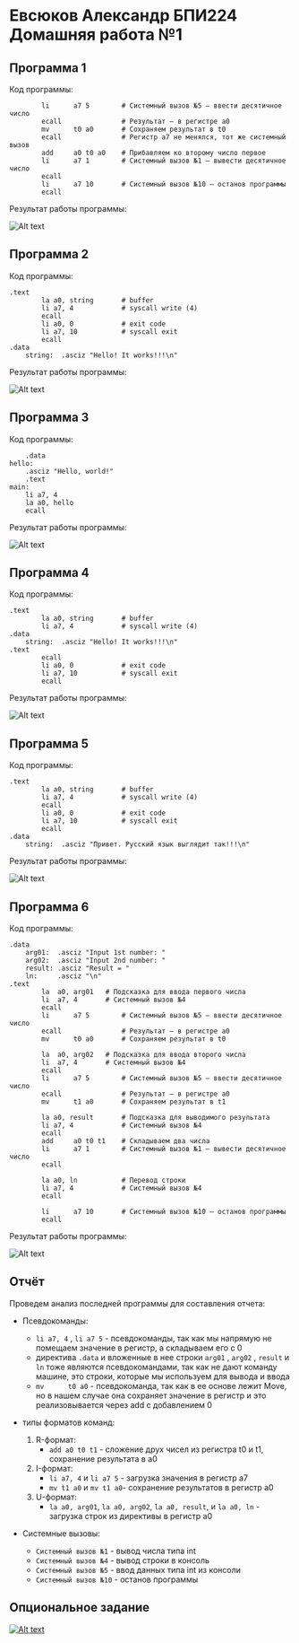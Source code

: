 # Евсюков Александр БПИ224 Домашняя работа №1

## Программа 1
Код программы:
```
        li      a7 5        # Системный вызов №5 — ввести десятичное число
        ecall               # Результат — в регистре a0
        mv      t0 a0       # Сохраняем результат в t0
        ecall               # Регистр a7 не менялся, тот же системный вызов
        add     a0 t0 a0    # Прибавляем ко второму число первое
        li      a7 1        # Системный вызов №1 — вывести десятичное число
        ecall
        li      a7 10       # Системный вызов №10 — останов программы
        ecall
```
Результат работы программы: 

![Alt text](code1.png)


## Программа 2
Код программы:
```
.text
        la a0, string       # buffer
        li a7, 4            # syscall write (4)
        ecall
        li a0, 0            # exit code
        li a7, 10           # syscall exit
        ecall
.data
    string:  .asciz "Hello! It works!!!\n"
```
Результат работы программы: 

![Alt text](code2.png)


## Программа 3
Код программы:
```
    .data
hello:
    .asciz "Hello, world!"
    .text
main:
    li a7, 4
    la a0, hello
    ecall
```
Результат работы программы: 

![Alt text](code3.png)


## Программа 4
Код программы:
```
.text
        la a0, string       # buffer
        li a7, 4            # syscall write (4)
.data
    string:  .asciz "Hello! It works!!!\n"
.text
        ecall
        li a0, 0            # exit code
        li a7, 10           # syscall exit
        ecall
```
Результат работы программы: 

![Alt text](code4.png)


## Программа 5
Код программы:
```
.text
        la a0, string       # buffer
        li a7, 4            # syscall write (4)
        ecall
        li a0, 0            # exit code
        li a7, 10           # syscall exit
        ecall
.data
    string:  .asciz "Привет. Русский язык выглядит так!!!\n"
```
Результат работы программы: 

![Alt text](code5.png)


## Программа 6
Код программы:
```
.data
    arg01:  .asciz "Input 1st number: "
    arg02:  .asciz "Input 2nd number: "
    result: .asciz "Result = "
    ln:     .asciz "\n"
.text
        la 	a0, arg01   # Подсказка для ввода первого числа
        li 	a7, 4       # Системный вызов №4
        ecall
        li      a7 5        # Системный вызов №5 — ввести десятичное число
        ecall               # Результат — в регистре a0
        mv      t0 a0       # Сохраняем результат в t0

        la 	a0, arg02   # Подсказка для ввода второго числа
        li 	a7, 4       # Системный вызов №4
        ecall
        li      a7 5        # Системный вызов №5 — ввести десятичное число
        ecall               # Результат — в регистре a0
        mv      t1 a0       # Сохраняем результат в t1

        la a0, result       # Подсказка для выводимого результата
        li a7, 4            # Системный вызов №4
        ecall
        add     a0 t0 t1    # Складываем два числа
        li      a7 1        # Системный вызов №1 — вывести десятичное число
        ecall

        la a0, ln           # Перевод строки
        li a7, 4            # Системный вызов №4
        ecall

        li      a7 10       # Системный вызов №10 — останов программы
        ecall
```
Результат работы программы: 

![Alt text](code6.png)

## Отчёт
Проведем анализ последней программы для составления отчета: 
* Псевдокоманды:
    * `li a7, 4` , `li a7 5` - псевдокоманды, так как мы напрямую не помещаем значение в регистр, а складываем его с 0
    * директива `.data` и вложенные в нее строки `arg01` , `arg02` , `result` и `ln` тоже являются псевдокомандами, так как не дают команду машине, это строки, которые мы используем для вывода и ввода
    * `mv      t0 a0` - псевдокоманда, так как в ее основе лежит Move, но в нашем случае она сохраняет значение в регистр и это реализовывается через add с добавлением 0

* типы форматов команд: 
    1. R-формат:
        * `add a0 t0 t1` - сложение друх чисел из регистра t0 и t1, сохранение результата в a0
    2. I-формат:
        * `li a7, 4` и `li a7 5` - загрузка значения в регистр a7
        * `mv t1 a0` и  `mv t1 a0`- сохранение результатов в регистр a0
    3. U-формат:
        * `la a0, arg01`, `la a0, arg02`, `la a0, result`, и `la a0, ln` - загрузка строк из директивы в регистр a0

* Системные вызовы: 
    * `Системный вызов №1` - вывод числа типа int
    * `Системный вызов №4` - вывод строки в консоль
    * `Системный вызов №5` - ввод данных типа int из консоли
    * `Системный вызов №10` - останов программы 

## Опциональное задание
[![Alt text](image.png)](https://www.youtube.com/watch?v=yiHnwdd5xB4)
